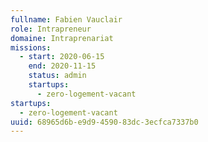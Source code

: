 ```yaml
---
fullname: Fabien Vauclair
role: Intrapreneur
domaine: Intraprenariat
missions:
  - start: 2020-06-15
    end: 2020-11-15
    status: admin
    startups:
      - zero-logement-vacant
startups:
  - zero-logement-vacant
uuid: 68965d6b-e9d9-4590-83dc-3ecfca7337b0
---
```

